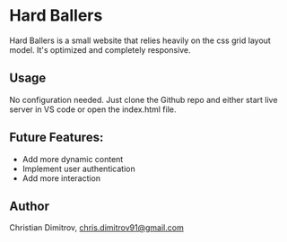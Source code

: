 # Hard Ballers

Hard Ballers is a small website that relies heavily on the css grid layout model.
It's optimized and completely responsive.

## Usage

No configuration needed. Just clone the Github repo and either start live server in VS code
or open the index.html file.

## Future Features:

- Add more dynamic content
- Implement user authentication
- Add more interaction

## Author

Christian Dimitrov, chris.dimitrov91@gmail.com
